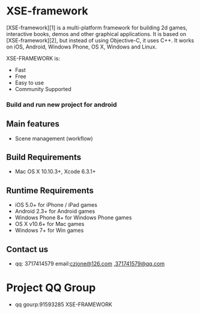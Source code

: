# XSE-framework
<!--#<img src="http://...." width=200>-->


<!--#[![Build Status](http://)](https://travis-ci.org/cocos2d/cocos2d-x)-->
<!--#[![Build Status](https://)](https://travis-ci.org/cocos-travis-mac/cocos2d-x)-->

[XSE-framework][1] is a multi-platform framework for building 2d games, interactive books, demos and other graphical applications.
It is based on [XSE-framework][2], but instead of using Objective-C, it uses C++.
It works on iOS, Android, Windows Phone, OS X, Windows and Linux.

XSE-FRAMEWORK is:

* Fast
* Free
* Easy to use
* Community Supported


### Build and run new project for android ###


Main features
-------------
* Scene management (workflow)

Build Requirements
------------------

* Mac OS X 10.10.3+, Xcode 6.3.1+


Runtime Requirements
--------------------
* iOS 5.0+ for iPhone / iPad games
* Android 2.3+ for Android games
* Windows Phone 8+ for Windows Phone games
* OS X v10.6+ for Mac games
* Windows 7+ for Win games

Contact us
----------

<!--* Forum: [http://www.baidu.com.org][9]-->

* qq: 3717414579 email:czjone@126.com ,371741579@qq.com

# Project QQ Group

* qq gourp:91593285 XSE-FRAMEWORK
